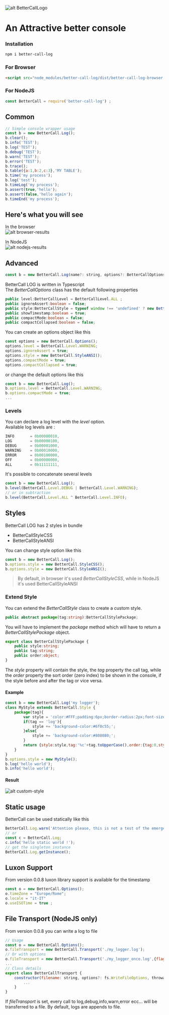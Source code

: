 ![alt BetterCallLogo](https://raw.githubusercontent.com/skullab/better-call-log/master/src/images/better_call_log_logo.png)

# An Attractive better console

### Installation
```bash
npm i better-call-log
```
### For Browser
```html
<script src="node_modules/better-call-log/dist/better-call-log-browser.js"></script>
```
### For NodeJS
```js
const BetterCall = require('better-call-log') ;
```
## Common
```js
// Simple console wrapper usage
const b = new BetterCall.Log();
b.clear();
b.info('TEST');
b.log('TEST');
b.debug('TEST');
b.warn('TEST');
b.error('TEST');
b.trace();
b.table({a:1,b:2,c:3},'MY TABLE');
b.time('my process');
b.log('test');
b.timeLog('my process');
b.assert(true,'hello');
b.assert(false,'hello again');
b.timeEnd('my process');
```

## Here's what you will see
In the browser<br>
![alt browser-results](https://raw.githubusercontent.com/skullab/better-call-log/master/src/images/browser_results.png)

In NodeJS<br>
![alt nodejs-results](https://raw.githubusercontent.com/skullab/better-call-log/master/src/images/nodejs_results.png)
## Advanced
```js
const b = new BetterCall.Log(name?: string, options?: BetterCallOptions);
```
BetterCall LOG is written in Typescript<br>
The <em>BetterCallOptions</em> class has the default following properties

```typescript
public level:BetterCallLevel = BetterCallLevel.ALL ;
public ignoreAssert:boolean = false;
public style:BetterCallStyle = typeof window !== 'undefined' ? new BetterCallStyleCSS() : new BetterCallStyleANSI;
public showTimestamp:boolean = true;
public compactMode:boolean = false;
public compactCollapsed:boolean = false;
```
You can create an options object like this
```js
const options = new BetterCall.Options();
options.level = BetterCall.Level.WARNING;
options.ignoreAssert = true;
options.style = new BetterCall.StyleANSI();
options.compactMode = true;
options.compactCollapsed = true;
```
or change the default options like this
```js
const b = new BetterCall.Log();
b.options.level = BetterCall.Level.WARNING;
b.options.compactMode = true;
...
```
### Levels
You can declare a log level with the <em>level</em> option.<br>
Available log levels are :

```js
INFO       = 0b00000010,
LOG        = 0b00000100,
DEBUG      = 0b00001000,
WARNING    = 0b00010000,
ERROR      = 0b00100000,
OFF        = 0b00000000, 
ALL        = 0b11111111,
```
It's possible to concatenate several levels

```js
const b = new BetterCall.Log();
b.level(BetterCall.Level.DEBUG | BetterCall.Level.WARNING);
// or in subtraction
b.level(BetterCall.Level.ALL ^ BetterCall.Level.INFO);
```
## Styles
BetterCall LOG has 2 styles in bundle
- BetterCallStyleCSS
- BetterCallStyleANSI

You can change style option like this
```js
const b = new BetterCall.Log();
b.options.style = new BetterCall.StyleCSS();
b.options.style = new BetterCall.StyleANSI();
```
> By default, in browser it's used <em>BetterCallStyleCSS</em>, while in NodeJS it's used BetterCallStyleANSI

### Extend Style
You can extend the <em>BetterCallStyle</em> class to create a custom style.
```typescript
public abstract package(tag:string):BetterCallStylePackage;
```
You will have to implement the <em>package</em> method which will have to return a <em>BetterCallStylePackage</em> object.
```typescript
export class BetterCallStylePackage {
    public style:string;
    public tag:string;
    public order:object;
}
```
The <em>style</em> property will contain the style, the <em>tag</em> property the call tag, while the <em>order</em> property the sort order (zero index) to be shown in the console, if the style before and after the tag or vice versa.
#### Example
```js
const b = new BetterCall.Log('my logger');
class MyStyle extends BetterCall.Style {
    package(tag){
        var style = 'color:#FFF;padding:6px;border-radius:2px;font-size:1.2em;';
        if(tag == 'log'){
            style += 'background-color:#6f0c55;';
        }else{
            style += 'background-color:#808080;';
        }
        return {style:style,tag:'%c'+tag.toUpperCase(),order:{tag:0,style:1}};
    }
}
b.options.style = new MyStyle();
b.log('hello world');
b.info('hello world');
```
#### Result
![alt custom-style](https://raw.githubusercontent.com/skullab/better-call-log/master/src/images/custom_style.png)

## Static usage

BetterCall can be used statically like this
```js
BetterCall.Log.warn('Attention please, this is not a test of the emergency broadcast system')
// or
const c = BetterCall.Log;
c.info('hello static world !');
// get the singleton instance
BetterCall.Log.getInstance();
```
## Luxon Support

From version 0.0.8 luxon library support is available for the timestamp
```js
const o = new BetterCall.Options();
o.timeZone = "Europe/Rome";
o.locale = "it-IT"
o.useISOTime = true ;
```
## File Transport (NodeJS only)

From version 0.0.8 you can write a log to file
```js
// Usage
const o = new BetterCall.Options();
o.fileTransport = new BetterCall.Transport('./my_logger.log');
// Or with options
o.fileTransport = new BetterCall.Transport('./my_logger_once.log',{flag:"w+"});
...
// Class details
export class BetterCallTransport {
    constructor(filename: string, options?: fs.WriteFileOptions, throwable?: boolean){
        ...
    }
}
```
If *fileTransport* is set, every call to log,debug,info,warn,error ecc... will be transferred to a file. By default, logs are appends to file.